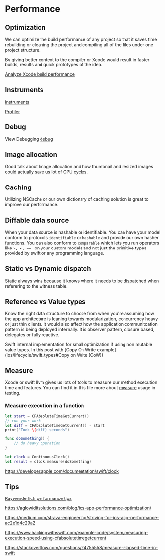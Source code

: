 # Performance


## Optimization

We can optimize the build performance of any project so that it saves time rebuilding or cleaning the project and compiling all of the files under one project structure. 

By giving better context to the compiler or Xcode would result in faster builds, results and quick prototypes of the idea.

[Analyze Xcode build performance](https://www.avanderlee.com/optimization/analysing-build-performance-xcode/)


## Instruments

[instruments](instruments.md)


[Profiler](https://www.avanderlee.com/debugging/xcode-instruments-time-profiler/)

## Debug

View Debugging
[debug](debug.md)

## Image allocation

Good talk about Image allocation and how thumbnail and resized images could actually save us lot of CPU cycles.

## Caching

Utilizing NSCache or our own dictionary of caching solution is great to improve our performance.


## Diffable data source

When your data source is hashable or identifiable. You can have your model conform to protocols `identifiable` or `hashable` and provide our own hasher functions.
You can also conform to `comparable` which lets you run operators like `>, <, == ` on your custom models and not just the primitive types provided by swift or any programming language.

## Static vs Dynamic dispatch

Static always wins because it knows where it needs to be dispatched when referering to the witness table.



## Reference vs Value types

Know the right data structure to choose from when you're assuming how the app architecture is leaning towards modularization, concurrency heavy or just thin clients.
It would also affect how the application communitcation pattern is being deployed internally. It is observer pattern, closure based, delegates or fully reactive.

Swift internal implementation for small optimization if using non mutable value types. In this post with [Copy On Write example](ios/lifecycle/swift_types#Copy on Write (CoW))


## Measure

Xcode or swift llvm gives us lots of tools to measure our method execution time and features. You can find it in this file more about  [measure](measure.md) usage in testing.

### Measure execution in a function

```swift
let start = CFAbsoluteTimeGetCurrent()
// run your work
let diff = CFAbsoluteTimeGetCurrent() - start
print("Took \(diff) seconds")
```

```swift
func doSomething() { 
	// do heavy operation 
}

let clock = ContinuousClock()
let result = clock.measure(doSomething)
```

https://developer.apple.com/documentation/swift/clock

## Tips

[Raywenderlich performance tips](https://www.raywenderlich.com/2752-25-ios-app-performance-tips-tricks)

https://aglowiditsolutions.com/blog/ios-app-performance-optimization/

https://medium.com/strava-engineering/striving-for-ios-app-performance-ac2e1d4c29a2

https://www.hackingwithswift.com/example-code/system/measuring-execution-speed-using-cfabsolutetimegetcurrent

https://stackoverflow.com/questions/24755558/measure-elapsed-time-in-swift